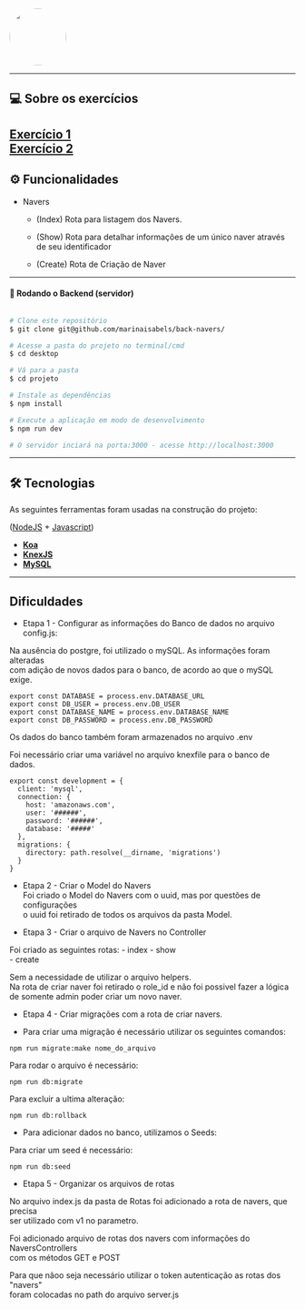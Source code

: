  <img style="border-radius: 50%;" src="https://raw.githubusercontent.com/marinaisabels/teste-navedex/master/logo.png" width="100px;" alt=""/>


_____
## 💻 Sobre os exercícios
**[Exercício 1](https://docs.google.com/document/d/1p3Nm2wo6FRpTWeo0wETEVUzGTp8_30Gkp0VWNFu4h6Y/edit?ts=5f593ac8)** <br>
**[Exercício 2](https://docs.google.com/document/d/1Kxze58Hm_yazWPEeUjpaCJJwPdtHx-Y937z_oeav410/edit)**
---

## ⚙️ Funcionalidades

- Navers

     - (Index) Rota para listagem dos Navers.

     - (Show) Rota para detalhar informações de um único naver através de seu identificador

     - (Create) Rota de Criação de Naver

---


#### 🎲 Rodando o Backend (servidor)

```bash

# Clone este repositório
$ git clone git@github.com/marinaisabels/back-navers/

# Acesse a pasta do projeto no terminal/cmd
$ cd desktop

# Vá para a pasta 
$ cd projeto

# Instale as dependências
$ npm install

# Execute a aplicação em modo de desenvolvimento
$ npm run dev

# O servidor inciará na porta:3000 - acesse http://localhost:3000

```

---

## 🛠 Tecnologias

As seguintes ferramentas foram usadas na construção do projeto:
 
([NodeJS](https://nodejs.org/en/)  +  [Javascript](https://www.typescriptlang.org/))

-   **[Koa](https://koajs.com/)**
-   **[KnexJS](http://knexjs.org/)**
-   **[MySQL](https://dev.mysql.com/doc/)**
---


## Dificuldades 

-    Etapa 1 - Configurar as informações do Banco de dados no arquivo config.js:<br>

 Na ausência do postgre, foi utilizado o mySQL. As informações foram alteradas <br>
 com adição de novos dados para o banco, de acordo ao que o mySQL exige. 

```
export const DATABASE = process.env.DATABASE_URL 
export const DB_USER = process.env.DB_USER 
export const DATABASE_NAME = process.env.DATABASE_NAME 
export const DB_PASSWORD = process.env.DB_PASSWORD 

``` 
Os dados do banco também foram armazenados no arquivo .env<br>

Foi necessário criar uma variável no arquivo knexfile para o banco de dados.<br>
```
export const development = {
  client: 'mysql',
  connection: {
    host: 'amazonaws.com',
    user: '######',
    password: '######',
    database: '#####'
  },
  migrations: {
    directory: path.resolve(__dirname, 'migrations')
  }
}

```


-   Etapa 2 - Criar o Model do Navers<br>
Foi criado o Model do Navers com o uuid, mas por questões de configurações<br>
o uuid foi retirado de todos os arquivos da pasta Model.<br>

-   Etapa 3 - Criar o arquivo de Navers no Controller<br>

Foi criado as seguintes rotas:
    -    index
    -    show    
    -    create

Sem a necessidade de utilizar o arquivo helpers.<br>
Na rota de criar naver foi retirado o role_id e não 
foi possivel fazer a lógica de somente admin poder criar um novo naver.

-   Etapa 4 - Criar migrações com a rota de criar navers.<br>

-   Para criar uma migração é necessário utilizar os seguintes comandos:<br>

```
npm run migrate:make nome_do_arquivo

```

Para rodar o arquivo é necessário:

```
npm run db:migrate

```

Para excluir a ultima alteração:

```
npm run db:rollback

```

-   Para adicionar dados no banco, utilizamos o Seeds:

Para criar um seed é necessário:

```
npm run db:seed

```

-   Etapa 5 - Organizar os arquivos de rotas <br>

No arquivo index.js da pasta de Rotas foi adicionado a rota de navers, que precisa <br>
ser utilizado com v1 no parametro.

Foi adicionado arquivo de rotas dos navers com informações do NaversControllers<br>
com os métodos GET e POST

 Para que nãoo seja necessário utilizar o token autenticação as rotas dos "navers" <br>
 foram colocadas no path do arquivo server.js




